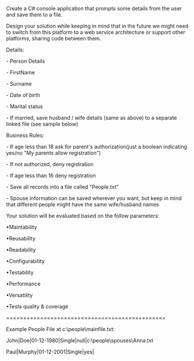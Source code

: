 Create a C# console application that prompts some details from the user and save them to a file.

Design your solution while keeping in mind that in the future we might need to switch from this platform to a web service architecture or support other platforms, sharing code between them.

Details:

\- Person Details

\- FirstName

\- Surname

\- Date of birth

\- Marital status

\- If married, save husband / wife details (same as above) to a separate linked file (see sample below)

Business Rules:

\- If age less than 18 ask for parent's authorization(just a boolean indicating yes/no "My parents allow registration")

\- If not authorized, deny registration

\- If age less than 16 deny registration

\- Save all records into a file called "People.txt"

\- Spouse information can be saved wherever you want, but keep in mind that different people might have the same wife/husband names

Your solution will be evaluated based on the follow parameters:

•Maintability

•Reusability

•Readability

•Configurability

•Testability

•Performance

•Versatility

•Tests quality & coverage

\===============================================

Example People File at c:\\people\\mainfile.txt:

John|Doe|01-12-1980|Single|null|c:\\people\\spouses\\Anna.txt

Paul|Murphy|01-12-2001|Single|yes|
